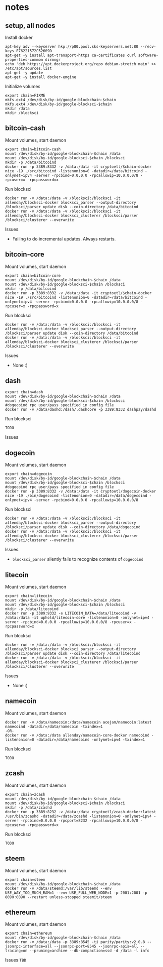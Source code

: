 # notes

## setup, all nodes

Install docker
```
apt-key adv --keyserver hkp://p80.pool.sks-keyservers.net:80 --recv-keys F76221572C52609D
apt-get -y install apt-transport-https ca-certificates curl software-properties-common dirmngr
echo 'deb https://apt.dockerproject.org/repo debian-stretch main' >> /etc/apt/sources.list
apt-get -y update
apt-get -y install docker-engine
```
Initialize volumes
```
export chain=FIXME
mkfs.ext4 /dev/disk/by-id/google-blockchain-$chain
mkfs.ext4 /dev/disk/by-id/google-blocksci-$chain
mkdir /data
mkdir /blocksci
```

## bitcoin-cash
Mount volumes, start daemon
```
export chain=bitcoin-cash
mount /dev/disk/by-id/google-blockchain-$chain /data
mount /dev/disk/by-id/google-blocksci-$chain /blocksci
mkdir -p /data/bitcoind
docker run -p 3389:8332 -v /data:/data -it cryptoetl/$chain-docker nice -19 ./src/bitcoind -listenonion=0 -datadir=/data/bitcoind -onlynet=ipv4 -server -rpcbind=0.0.0.0 -rpcallowip=10.0.0.0/8 -rpcuser=x -rpcpassword=x
```
Run blocksci
```
docker run -v /data:/data -v /blocksci:/blocksci -it allenday/blocksci-docker blocksci_parser --output-directory /blocksci/parser update disk --coin-directory /data/bitcoind
docker run -v /data:/data -v /blocksci:/blocksci -it allenday/blocksci-docker blocksci_clusterer /blocksci/parser /blocksci/clusterer --overwrite
```
Issues
* Failing to do incremental updates. Always restarts.

## bitcoin-core
Mount volumes, start daemon
```
export chain=bitcoin-core
mount /dev/disk/by-id/google-blockchain-$chain /data
mount /dev/disk/by-id/google-blocksci-$chain /blocksci
mkdir -p /data/bitcoind
docker run -p 3389:8332 -v /data:/data -it cryptoetl/$chain-docker nice -19 ./src/bitcoind -listenonion=0 -datadir=/data/bitcoind -onlynet=ipv4 -server -rpcbind=0.0.0.0 -rpcallowip=10.0.0.0/8 -rpcuser=x -rpcpassword=x
```
Run blocksci
```
docker run -v /data:/data -v /blocksci:/blocksci -it allenday/blocksci-docker blocksci_parser --output-directory /blocksci/parser update disk --coin-directory /data/bitcoind
docker run -v /data:/data -v /blocksci:/blocksci -it allenday/blocksci-docker blocksci_clusterer /blocksci/parser /blocksci/clusterer --overwrite
```
Issues
* None :)

## dash
```
export chain=dash
mount /dev/disk/by-id/google-blockchain-$chain /data
mount /dev/disk/by-id/google-blocksci-$chain /blocksci
#dogecoind rpc user/pass specified in config file
docker run -v /data/dashd:/dash/.dashcore -p 3389:8332 dashpay/dashd
```
Run blocksci
```
TODO
```
Issues

## dogecoin
Mount volumes, start daemon
```
export chain=dogecoin
mount /dev/disk/by-id/google-blockchain-$chain /data
mount /dev/disk/by-id/google-blocksci-$chain /blocksci
#dogecoind rpc user/pass specified in config file
docker run -p 3389:8332 -v /data:/data -it cryptoetl/dogecoin-docker nice -19 ./bin/dogecoind -listenonion=0 -datadir=/data/dogecoind -onlynet=ipv4 -server -rpcbind=0.0.0.0 -rpcallowip=10.0.0.0/8
```
Run blocksci
```
docker run -v /data:/data -v /blocksci:/blocksci -it allenday/blocksci-docker blocksci_parser --output-directory /blocksci/parser update disk --coin-directory /data/dogecoind
docker run -v /data:/data -v /blocksci:/blocksci -it allenday/blocksci-docker blocksci_clusterer /blocksci/parser /blocksci/clusterer --overwrite
```
Issues
* `blocksci_parser` silently fails to recognize contents of `dogecoind` 

## litecoin
Mount volumes, start daemon
```
export chain=litecoin
mount /dev/disk/by-id/google-blockchain-$chain /data
mount /dev/disk/by-id/google-blocksci-$chain /blocksci
mkdir -p /data/litecoind
docker run -p 3389:9332 -e LITECOIN_DATA=/data/litecoind -v /data:/data -it uphold/litecoin-core -listenonion=0 -onlynet=ipv4 -server -rpcbind=0.0.0.0 -rpcallowip=10.0.0.0/8 -rpcuser=x -rpcpassword=x 
```
Run blocksci
```
docker run -v /data:/data -v /blocksci:/blocksci -it allenday/blocksci-docker blocksci_parser --output-directory /blocksci/parser update disk --coin-directory /data/litecoind
docker run -v /data:/data -v /blocksci:/blocksci -it allenday/blocksci-docker blocksci_clusterer /blocksci/parser /blocksci/clusterer --overwrite
```
Issues
* None :)

## namecoin
Mount volumes, start daemon
```
docker run -v /data/namecoin:/data/namecoin acejam/namecoin:latest namecoind -datadir=/data/namecoin -txindex=1
-OR-
docker run -v /data:/data allenday/namecoin-core-docker namecoind -listenonion=0 -datadir=/data/namecoind -onlynet=ipv4 -txindex=1
```
Run blocksci
```
TODO
```

## zcash
Mount volumes, start daemon
```
export chain=zcash
mount /dev/disk/by-id/google-blockchain-$chain /data
mount /dev/disk/by-id/google-blocksci-$chain /blocksci
mkdir -p /data/zcashd
docker run -p 3389:8232 -v /data:/data cryptoetl/zcash-docker:latest /usr/bin/zcashd -datadir=/data/zcashd -listenonion=0 -onlynet=ipv4 -server -rpcbind=0.0.0.0 -rpcport=8232 -rpcallowip=10.0.0.0/8 -rpcuser=x -rpcpassword=x
```
Run blocksci
```
TODO
```

## steem
Mount volumes, start daemon
```
export chain=steem
mount /dev/disk/by-id/google-blockchain-$chain /data
docker run -v /data/steemd:/var/lib/steemd --env USE_WAY_TOO_MUCH_RAM=1 --env USE_FULL_WEB_NODE=1 -p 2001:2001 -p 8090:8090 --restart unless-stopped steemit/steem
```

## ethereum
Mount volumes, start daemon
```
export chain=ethereum
mount /dev/disk/by-id/google-blockchain-$chain /data
docker run -v /data:/data -p 3389:8545 -ti parity/parity:v2.0.8 --jsonrpc-interface=all --jsonrpc-port=8545 --jsonrpc-apis=all --tracing=on --pruning=archive --db-compaction=ssd -d /data -l info
 ```
 Issues
 `TBD`
